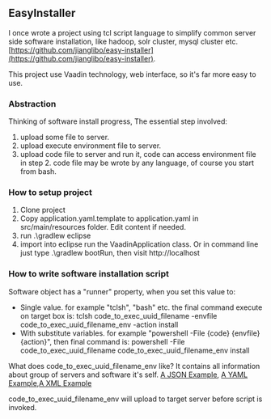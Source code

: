 ## EasyInstaller

I once wrote a project using tcl script language to simplify common server side software installation, like hadoop, solr cluster, mysql cluster etc. [https://github.com/jianglibo/easy-installer](https://github.com/jianglibo/easy-installer).

This project use Vaadin technology, web interface, so it's far more easy to use.

### Abstraction

Thinking of software install progress, The essential step involved:

1. upload some file to server.
2. upload execute environment file to server.
3. upload code file to server and run it, code can access environment file in step 2. code file may be wrote by any language, of course you start from bash.


### How to setup project

1. Clone project
2. Copy application.yaml.template to application.yaml in src/main/resources folder. Edit content if needed.
3. run .\gradlew eclipse
4. import into eclipse run the VaadinApplication class. Or in command line just type .\gradlew bootRun, then visit http://localhost

### How to write software installation script

Software object has a "runner" property, when you set this value to:

* Single value. for example "tclsh", "bash" etc. the final command execute on target box is: tclsh code_to_exec_uuid_filename -envfile code_to_exec_uuid_filename_env -action install
* With substitute variables. for example "powershell -File {code} {envfile} {action}", then final command is: powershell -File code_to_exec_uuid_filename code_to_exec_uuid_filename_env install

What does code_to_exec_uuid_filename_env like? It contains all information about group of servers and software it's self. [A JSON Example](https://github.com/jianglibo/easyinstaller/blob/master/softwares/zookeeper--centos7--3.4.5-powershell/test/envforcodeexec.json),
[A YAML Example](https://github.com/jianglibo/easyinstaller/blob/master/softwares/zookeeper--centos7--3.4.5-powershell/test/envforcodeexec.yaml),[A XML Example](https://github.com/jianglibo/easyinstaller/blob/master/softwares/zookeeper--centos7--3.4.5-powershell/test/envforcodeexec.xml)

code_to_exec_uuid_filename_env will upload to target server before script is invoked.
